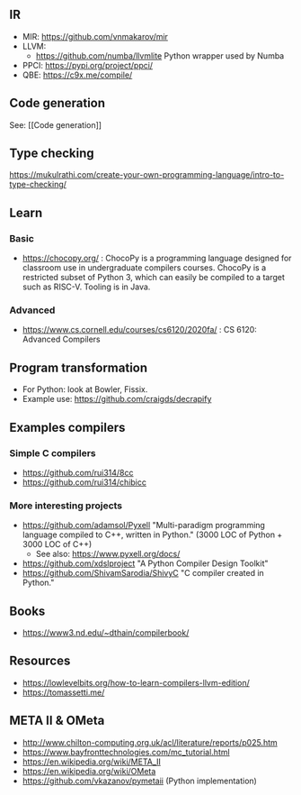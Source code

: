 ## IR

- MIR: <https://github.com/vnmakarov/mir>
- LLVM:
  - <https://github.com/numba/llvmlite> Python wrapper used by Numba
- PPCI: <https://pypi.org/project/ppci/>
- QBE: https://c9x.me/compile/

## Code generation

See: [[Code generation]]

## Type checking

https://mukulrathi.com/create-your-own-programming-language/intro-to-type-checking/

## Learn

### Basic

- https://chocopy.org/ : ChocoPy is a programming language designed for classroom use in undergraduate compilers courses. ChocoPy is a restricted subset of Python 3, which can easily be compiled to a target such as RISC-V. Tooling is in Java.

### Advanced

- https://www.cs.cornell.edu/courses/cs6120/2020fa/ : CS 6120: Advanced Compilers

## Program transformation

- For Python: look at Bowler, Fissix.
- Example use: https://github.com/craigds/decrapify

## Examples compilers

### Simple C compilers

- https://github.com/rui314/8cc
- https://github.com/rui314/chibicc

### More interesting projects

- https://github.com/adamsol/Pyxell "Multi-paradigm programming language compiled to C++, written in Python." (3000 LOC of Python + 3000 LOC of C++)
  - See also: https://www.pyxell.org/docs/
- https://github.com/xdslproject "A Python Compiler Design Toolkit"
- https://github.com/ShivamSarodia/ShivyC "C compiler created in Python."

## Books

- https://www3.nd.edu/~dthain/compilerbook/

## Resources

- https://lowlevelbits.org/how-to-learn-compilers-llvm-edition/
- https://tomassetti.me/

## META II & OMeta

- http://www.chilton-computing.org.uk/acl/literature/reports/p025.htm
- https://www.bayfronttechnologies.com/mc_tutorial.html
- https://en.wikipedia.org/wiki/META_II
- https://en.wikipedia.org/wiki/OMeta
- https://github.com/vkazanov/pymetaii (Python implementation)
